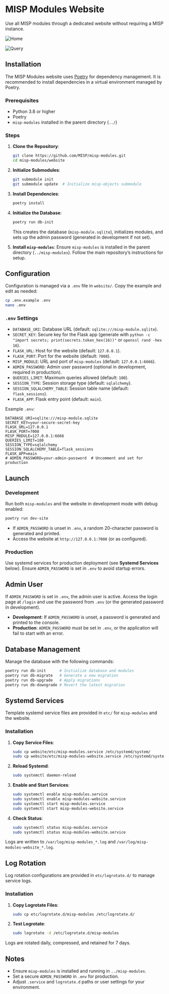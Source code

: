 # MISP Modules Website

Use all MISP modules through a dedicated website without requiring a MISP instance.

![Home](https://github.com/MISP/misp-modules/blob/main/website/doc/home_misp_module.png?raw=true)

![Query](https://github.com/MISP/misp-modules/blob/main/website/doc/query_misp_module.png?raw=true)

## Installation

The MISP Modules website uses [Poetry](https://python-poetry.org/) for dependency management. It is recommended to install dependencies in a virtual environment managed by Poetry.

### Prerequisites
- Python 3.8 or higher
- Poetry
- `misp-modules` installed in the parent directory (`../`)

### Steps
1. **Clone the Repository**:
   ```bash
   git clone https://github.com/MISP/misp-modules.git
   cd misp-modules/website
   ```

2. **Initialize Submodules**:
   ```bash
   git submodule init
   git submodule update  # Initialize misp-objects submodule
   ```

3. **Install Dependencies**:
   ```bash
   poetry install
   ```

4. **Initialize the Database**:
   ```bash
   poetry run db-init
   ```
   This creates the database (`misp-module.sqlite`), initializes modules, and sets up the admin password (generated in development if not set).

5. **Install `misp-modules`**:
   Ensure `misp-modules` is installed in the parent directory (`../misp-modules`). Follow the main repository’s instructions for setup.

## Configuration

Configuration is managed via a `.env` file in `website/`. Copy the example and edit as needed:

```bash
cp .env.example .env
nano .env
```

### `.env` Settings
- `DATABASE_URI`: Database URL (default: `sqlite:///misp-module.sqlite`).
- `SECRET_KEY`: Secure key for the Flask app (generate with `python -c "import secrets; print(secrets.token_hex(16))"` or `openssl rand -hex 16`).
- `FLASK_URL`: Host for the website (default: `127.0.0.1`).
- `FLASK_PORT`: Port for the website (default: `7008`).
- `MISP_MODULE`: URL and port of `misp-modules` (default: `127.0.0.1:6666`).
- `ADMIN_PASSWORD`: Admin user password (optional in development, required in production).
- `QUERIES_LIMIT`: Maximum queries allowed (default: `100`).
- `SESSION_TYPE`: Session storage type (default: `sqlalchemy`).
- `SESSION_SQLALCHEMY_TABLE`: Session table name (default: `flask_sessions`).
- `FLASK_APP`: Flask entry point (default: `main`).

Example `.env`:
```
DATABASE_URI=sqlite:///misp-module.sqlite
SECRET_KEY=your-secure-secret-key
FLASK_URL=127.0.0.1
FLASK_PORT=7008
MISP_MODULE=127.0.0.1:6666
QUERIES_LIMIT=100
SESSION_TYPE=sqlalchemy
SESSION_SQLALCHEMY_TABLE=flask_sessions
FLASK_APP=main
# ADMIN_PASSWORD=your-admin-password  # Uncomment and set for production
```

## Launch

### Development
Run both `misp-modules` and the website in development mode with debug enabled:

```bash
poetry run dev-site
```

- If `ADMIN_PASSWORD` is unset in `.env`, a random 20-character password is generated and printed.
- Access the website at `http://127.0.0.1:7008` (or as configured).

### Production
Use systemd services for production deployment (see **Systemd Services** below). Ensure `ADMIN_PASSWORD` is set in `.env` to avoid startup errors.

## Admin User

If `ADMIN_PASSWORD` is set in `.env`, the admin user is active. Access the login page at `/login` and use the password from `.env` (or the generated password in development).

- **Development**: If `ADMIN_PASSWORD` is unset, a password is generated and printed to the console.
- **Production**: `ADMIN_PASSWORD` must be set in `.env`, or the application will fail to start with an error.

## Database Management

Manage the database with the following commands:

```bash
poetry run db-init      # Initialize database and modules
poetry run db-migrate   # Generate a new migration
poetry run db-upgrade   # Apply migrations
poetry run db-downgrade # Revert the latest migration
```

## Systemd Services

Template systemd service files are provided in `etc/` for `misp-modules` and the website.

### Installation
1. **Copy Service Files**:
   ```bash
   sudo cp website/etc/misp-modules.service /etc/systemd/system/
   sudo cp website/etc/misp-modules-website.service /etc/systemd/system/
   ```

2. **Reload Systemd**:
   ```bash
   sudo systemctl daemon-reload
   ```

3. **Enable and Start Services**:
   ```bash
   sudo systemctl enable misp-modules.service
   sudo systemctl enable misp-modules-website.service
   sudo systemctl start misp-modules.service
   sudo systemctl start misp-modules-website.service
   ```

4. **Check Status**:
   ```bash
   sudo systemctl status misp-modules.service
   sudo systemctl status misp-modules-website.service
   ```

Logs are written to `/var/log/misp-modules_*.log` and `/var/log/misp-modules-website_*.log`.

## Log Rotation

Log rotation configurations are provided in `etc/logrotate.d/` to manage service logs.

### Installation
1. **Copy Logrotate Files**:
   ```bash
   sudo cp etc/logrotate.d/misp-modules /etc/logrotate.d/
   ```

2. **Test Logrotate**:
   ```bash
   sudo logrotate -d /etc/logrotate.d/misp-modules
   ```

Logs are rotated daily, compressed, and retained for 7 days.

## Notes
- Ensure `misp-modules` is installed and running in `../misp-modules`.
- Set a secure `ADMIN_PASSWORD` in `.env` for production.
- Adjust `.service` and `logrotate.d` paths or user settings for your environment.